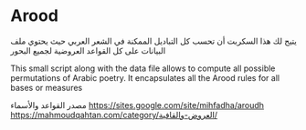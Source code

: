 # Arood

يتيح لك هذا السكربت أن تحسب كل التباديل الممكنة في الشعر العربي حيث يحتوي ملف البيانات على كل القواعد العروضية لجميع البحور

This small script along with the data file allows to compute all possible permutations of Arabic poetry. It encapsulates all the Arood rules for all bases or measures

مصدر القواعد والأسماء
https://sites.google.com/site/mihfadha/aroudh
https://mahmoudqahtan.com/category/العروض-والقافية/

